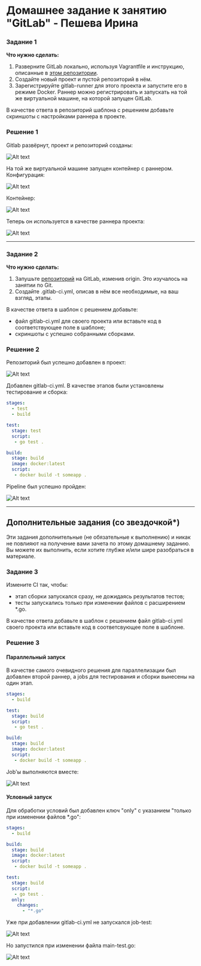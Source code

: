 # Домашнее задание к занятию "GitLab" - Пешева Ирина


### Задание 1
**Что нужно сделать:**

1. Разверните GitLab локально, используя Vagrantfile и инструкцию, описанные в [этом репозитории](https://github.com/netology-code/sdvps-materials/tree/main/gitlab).   
2. Создайте новый проект и пустой репозиторий в нём.
3. Зарегистрируйте gitlab-runner для этого проекта и запустите его в режиме Docker. Раннер можно регистрировать и запускать на той же виртуальной машине, на которой запущен GitLab.

В качестве ответа в репозиторий шаблона с решением добавьте скриншоты с настройками раннера в проекте.
### Решение 1

Gitlab развёрнут, проект и репозиторий созданы:

![Alt text](img/1.png)

На той же виртуальной машине запущен контейнер с раннером. Конфигурация:

![Alt text](img/2.png)

Контейнер:

![Alt text](img/3.png)

Теперь он используется в качестве раннера проекта:

![Alt text](img/4.png)


---
### Задание 2
**Что нужно сделать:**

1. Запушьте [репозиторий](https://github.com/netology-code/sdvps-materials/tree/main/gitlab) на GitLab, изменив origin. Это изучалось на занятии по Git.
2. Создайте .gitlab-ci.yml, описав в нём все необходимые, на ваш взгляд, этапы.

В качестве ответа в шаблон с решением добавьте: 
   
 * файл gitlab-ci.yml для своего проекта или вставьте код в соответствующее поле в шаблоне; 
 * скриншоты с успешно собранными сборками.
### Решение 2

Репозиторий был успешно добавлен в проект:

![Alt text](img/5.png)

Добавлен gitlab-ci.yml. В качестве этапов были установлены тестирование и сборка:

```yaml
stages:
  - test
  - build

test:
  stage: test
  script: 
   - go test .

build:
  stage: build
  image: docker:latest
  script:
   - docker build -t someapp .
```

Pipeline был успешно пройден:

![Alt text](img/6.png)

---

## Дополнительные задания (со звездочкой*)

Эти задания дополнительные (не обязательные к выполнению) и никак не повлияют на получение вами зачета по этому домашнему заданию. Вы можете их выполнить, если хотите глубже и/или шире разобраться в материале.

### Задание 3
Измените CI так, чтобы:

 - этап сборки запускался сразу, не дожидаясь результатов тестов;
 - тесты запускались только при изменении файлов с расширением *.go.

В качестве ответа добавьте в шаблон с решением файл gitlab-ci.yml своего проекта или вставьте код в соответсвующее поле в шаблоне.
### Решение 3

#### Параллельный запуск

В качестве самого очевидного решения для параллелизации был добавлен второй раннер, а jobs для тестирования и сборки вынесены на один этап.

```yaml
stages:
  - build

test:
  stage: build
  script: 
   - go test .

build:
  stage: build
  image: docker:latest
  script:
   - docker build -t someapp .
```

Job'ы выполняются вместе:

![Alt text](img/7.png)

#### Условный запуск

Для обработки условий был добавлен ключ "only" с указанием "только при изменении файлов *.go":

```yaml
stages:
  - build

build:
  stage: build
  image: docker:latest
  script:
   - docker build -t someapp .

test:
  stage: build
  script: 
   - go test .
  only:
    changes:
      - "*.go"
```

Уже при добавлении gitlab-ci.yml не запускался job-test:

![Alt text](img/8.png)

Но запустился при изменении файла main-test.go:

![Alt text](img/9.png)